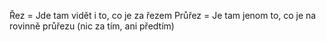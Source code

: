 
Řez = Jde tam vidět i to, co je za řezem
Průřez = Je tam jenom to, co je na rovinně průřezu (nic za tím, ani předtím)